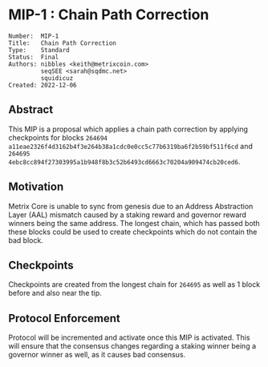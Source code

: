 # MIP-1 : Chain Path Correction

```
Number:  MIP-1
Title:   Chain Path Correction
Type:    Standard
Status:  Final
Authors: nibbles <keith@metrixcoin.com>
         seqSEE <sarah@sqdmc.net>
         squidicuz
Created: 2022-12-06
```

## Abstract

This MIP is a proposal which applies a chain path correction by applying checkpoints for blocks `264694` `a11eae2326f4d3162b4f3e264b38a1cdc0e0cc5c77b6319ba6f2b59bf511f6cd` and `264695` `4ebc8cc894f27303995a1b948f8b3c52b6493cd6663c70204a909474cb20ced6`.

## Motivation

Metrix Core is unable to sync from genesis due to an Address Abstraction Layer (AAL) mismatch caused by a staking reward and governor reward winners being the same address. The longest chain, which has passed both these blocks could be used to create checkpoints which do not contain the bad block.

## Checkpoints

Checkpoints are created from the longest chain for `264695` as well as 1 block before and also near the tip.

## Protocol Enforcement

Protocol will be incremented and activate once this MIP is activated. This will ensure that the consensus changes regarding a staking winner being a governor winner as well, as it causes bad consensus.
